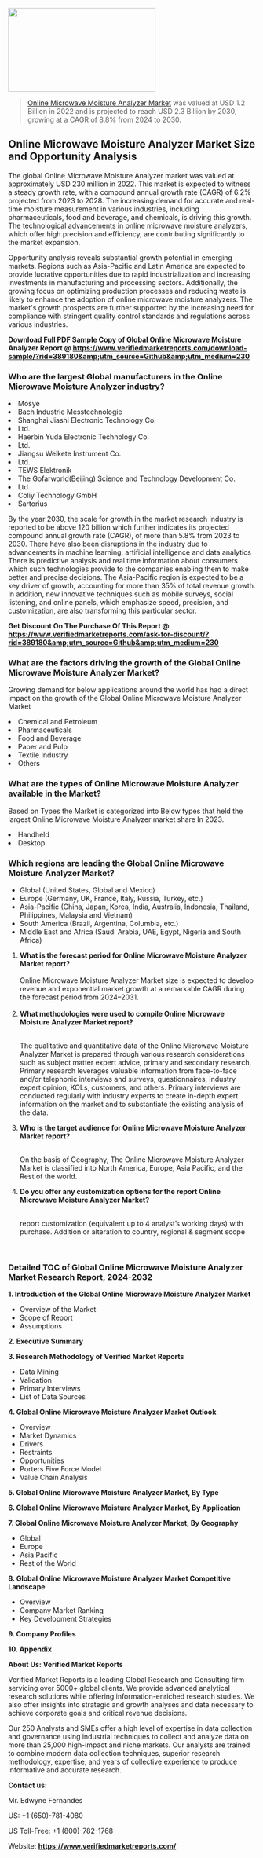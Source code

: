 
<img src="https://ffe5etoiles.com/wp-content/uploads/2024/12/MST1-300x171.png" alt="" width="300" height="171" class="alignnone size-medium wp-image-20088" /><blockquote><p><p><a href="https://www.verifiedmarketreports.com/download-sample/?rid=389180&utm_source=Github&utm_medium=230" target="_blank">Online Microwave Moisture Analyzer Market</a> was valued at USD 1.2 Billion in 2022 and is projected to reach USD 2.3 Billion by 2030, growing at a CAGR of 8.8% from 2024 to 2030.</p></blockquote><p><h2>Online Microwave Moisture Analyzer Market Size and Opportunity Analysis</h2><p>The global Online Microwave Moisture Analyzer market was valued at approximately USD 230 million in 2022. This market is expected to witness a steady growth rate, with a compound annual growth rate (CAGR) of 6.2% projected from 2023 to 2028. The increasing demand for accurate and real-time moisture measurement in various industries, including pharmaceuticals, food and beverage, and chemicals, is driving this growth. The technological advancements in online microwave moisture analyzers, which offer high precision and efficiency, are contributing significantly to the market expansion.</p><p>Opportunity analysis reveals substantial growth potential in emerging markets. Regions such as Asia-Pacific and Latin America are expected to provide lucrative opportunities due to rapid industrialization and increasing investments in manufacturing and processing sectors. Additionally, the growing focus on optimizing production processes and reducing waste is likely to enhance the adoption of online microwave moisture analyzers. The market's growth prospects are further supported by the increasing need for compliance with stringent quality control standards and regulations across various industries.</p></p><p class=""><strong>Download Full PDF Sample Copy of Global Online Microwave Moisture Analyzer Report @ <a href="https://www.verifiedmarketreports.com/download-sample/?rid=389180&amp;utm_source=Github&amp;utm_medium=230" target="_blank">https://www.verifiedmarketreports.com/download-sample/?rid=389180&amp;utm_source=Github&amp;utm_medium=230</a></strong></p><h3 id="" class="">Who are the largest Global manufacturers in the Online Microwave Moisture Analyzer industry?</h3><p><li>Mosye</li><li> Bach Industrie Messtechnologie</li><li> Shanghai Jiashi Electronic Technology Co.</li><li> Ltd.</li><li> Haerbin Yuda Electronic Technology Co.</li><li> Ltd.</li><li> Jiangsu Weikete Instrument Co.</li><li> Ltd.</li><li> TEWS Elektronik</li><li> The Gofarworld(Beijing) Science and Technology Development Co.</li><li>Ltd.</li><li> Coliy Technology GmbH</li><li> Sartorius</li></p><div class=""><div class="" dir="" data-message-author-role="" data-message-id="" data-message-model-slug=""><div class=""><div class=""><div class=""><div class="" dir="" data-message-author-role="" data-message-id="" data-message-model-slug=""><div class=""><div class=""><p>By the year 2030, the scale for growth in the market research industry is reported to be above 120 billion which further indicates its projected compound annual growth rate (CAGR), of more than 5.8% from 2023 to 2030. There have also been disruptions in the industry due to advancements in machine learning, artificial intelligence and data analytics There is predictive analysis and real time information about consumers which such technologies provide to the companies enabling them to make better and precise decisions. The Asia-Pacific region is expected to be a key driver of growth, accounting for more than 35% of total revenue growth. In addition, new innovative techniques such as mobile surveys, social listening, and online panels, which emphasize speed, precision, and customization, are also transforming this particular sector.</p><p><strong>Get Discount On The Purchase Of This Report @&nbsp; <a href="https://www.verifiedmarketreports.com/ask-for-discount/?rid=389180&amp;utm_source=Github&amp;utm_medium=230" target="_blank">https://www.verifiedmarketreports.com/ask-for-discount/?rid=389180&amp;utm_source=Github&amp;utm_medium=230</a></strong></p></div></div></div></div></div></div></div></div><h3 id="" class="">What are the factors driving the growth of the Global Online Microwave Moisture Analyzer Market?</h3><p id="" class="">Growing demand for below applications around the world has had a direct impact on the growth of the Global Online Microwave Moisture Analyzer Market</p><p id="" class=""><li>Chemical and Petroleum</li><li> Pharmaceuticals</li><li> Food and Beverage</li><li> Paper and Pulp</li><li> Textile Industry</li><li> Others</li></p><h3 id="" class="">What are the types of Online Microwave Moisture Analyzer available in the Market?</h3><p id="" class="">Based on Types the Market is categorized into Below types that held the largest Online Microwave Moisture Analyzer market share In 2023.</p><p id="" class=""><li>Handheld</li><li> Desktop</li></p><h3 id="" class="">Which regions are leading the Global Online Microwave Moisture Analyzer Market?</h3><ul><li>Global (United States, Global and Mexico)</li><li>Europe (Germany, UK, France, Italy, Russia, Turkey, etc.)</li><li>Asia-Pacific (China, Japan, Korea, India, Australia, Indonesia, Thailand, Philippines, Malaysia and Vietnam)</li><li>South America (Brazil, Argentina, Columbia, etc.)</li><li>Middle East and Africa (Saudi Arabia, UAE, Egypt, Nigeria and South Africa)</li></ul><p><ol><li><strong>What is the forecast period for Online Microwave Moisture Analyzer Market report?<br /></strong><br /><span data-sheets-root="1" data-sheets-value="{&quot;1&quot;:2,&quot;2&quot;:&quot;XXXX size is expected to develop revenue and exponential market growth at a remarkable CAGR during the forecast period from 2024&ndash;2030.&quot;}" data-sheets-userformat="{&quot;2&quot;:12674,&quot;4&quot;:{&quot;1&quot;:2,&quot;2&quot;:16776960},&quot;10&quot;:2,&quot;11&quot;:0,&quot;15&quot;:&quot;Arial&quot;,&quot;16&quot;:12}">Online Microwave Moisture Analyzer Market size is expected to develop revenue and exponential market growth at a remarkable CAGR during the forecast period from 2024&ndash;2031.</span><br /><br /></li><li><strong>What methodologies were used to compile Online Microwave Moisture Analyzer Market report?<br /><br /></strong><p>The qualitative and quantitative data of the&nbsp;Online Microwave Moisture Analyzer Market is prepared through various research considerations such as subject matter expert advice, primary and secondary research. Primary research leverages valuable information from face-to-face and/or telephonic interviews and surveys, questionnaires, industry expert opinion, KOLs, customers, and others. Primary interviews are conducted regularly with industry experts to create in-depth expert information on the market and to substantiate the existing analysis of the data.&nbsp;</p></li><li><strong>Who is the target audience for Online Microwave Moisture Analyzer Market report?<br /><br /></strong><p>On the basis of Geography, The&nbsp;Online Microwave Moisture Analyzer Market is classified into North America, Europe, Asia Pacific, and the Rest of the world.</p></li><li><strong>Do you offer any customization options for the report Online Microwave Moisture Analyzer Market?<br /><br /></strong><p>report customization (equivalent up to 4 analyst&rsquo;s working days) with purchase. Addition or alteration to country, regional &amp; segment scope</p><p>&nbsp;</p></li></ol></p><h3 id="" class="">Detailed TOC of Global Online Microwave Moisture Analyzer Market Research Report, 2024-2032</h3><p id="" class=""><strong>1. Introduction of the Global Online Microwave Moisture Analyzer Market</strong></p><ul><li>Overview of the Market</li><li>Scope of Report</li><li>Assumptions</li></ul><p id="" class=""><strong>2. Executive Summary</strong></p><p id="" class=""><strong>3. Research Methodology of&nbsp;Verified Market Reports</strong></p><ul><li>Data Mining</li><li>Validation</li><li>Primary Interviews</li><li>List of Data Sources</li></ul><p id="" class=""><strong>4. Global Online Microwave Moisture Analyzer Market Outlook</strong></p><ul><li>Overview</li><li>Market Dynamics</li><li>Drivers</li><li>Restraints</li><li>Opportunities</li><li>Porters Five Force Model</li><li>Value Chain Analysis</li></ul><p id="" class=""><strong>5. Global Online Microwave Moisture Analyzer Market, By&nbsp;Type</strong></p><p id="" class=""><strong>6. Global Online Microwave Moisture Analyzer Market, By Application</strong></p><p id="" class=""><strong>7. Global Online Microwave Moisture Analyzer Market, By Geography</strong></p><ul><li>Global</li><li>Europe</li><li>Asia Pacific</li><li>Rest of the World</li></ul><p id="" class=""><strong>8. Global Online Microwave Moisture Analyzer Market Competitive Landscape</strong></p><ul><li>Overview</li><li>Company Market Ranking</li><li>Key Development Strategies</li></ul><p id="" class=""><strong>9. Company Profiles</strong></p><p id="" class=""><strong>10. Appendix</strong></p><p id="" class=""><strong>About Us: Verified Market Reports</strong></p><p id="" class="">Verified Market Reports is a leading Global Research and Consulting firm servicing over 5000+ global clients. We provide advanced analytical research solutions while offering information-enriched research studies. We also offer insights into strategic and growth analyses and data necessary to achieve corporate goals and critical revenue decisions.</p><p id="" class="">Our 250 Analysts and SMEs offer a high level of expertise in data collection and governance using industrial techniques to collect and analyze data on more than 25,000 high-impact and niche markets. Our analysts are trained to combine modern data collection techniques, superior research methodology, expertise, and years of collective experience to produce informative and accurate research.</p><p id="" class=""><strong>Contact us:</strong></p><p id="" class="">Mr. Edwyne Fernandes</p><p id="" class="">US: +1 (650)-781-4080</p><p id="" class="">US Toll-Free: +1 (800)-782-1768</p><p id="" class="">Website: <a target="" data-test-app-aware-link=""><strong>https://www.verifiedmarketreports.com/</strong></a></p>
